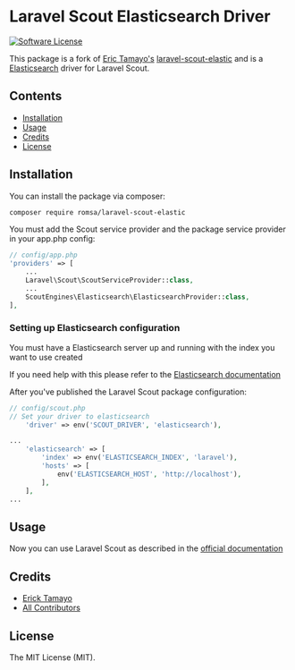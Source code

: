 # Laravel Scout Elasticsearch Driver

[![Software License](https://img.shields.io/badge/license-MIT-brightgreen.svg?style=flat-square)](LICENSE)

This package is a fork of [Eric Tamayo's](https://github.com/ErickTamayo) [laravel-scout-elastic](https://github.com/ErickTamayo/laravel-scout-elastic) and is a [Elasticsearch](https://www.elastic.co/products/elasticsearch) driver for Laravel Scout.

## Contents

- [Installation](#installation)
- [Usage](#usage)
- [Credits](#credits)
- [License](#license)

## Installation

You can install the package via composer:

``` bash
composer require romsa/laravel-scout-elastic
```

You must add the Scout service provider and the package service provider in your app.php config:

```php
// config/app.php
'providers' => [
    ...
    Laravel\Scout\ScoutServiceProvider::class,
    ...
    ScoutEngines\Elasticsearch\ElasticsearchProvider::class,
],
```

### Setting up Elasticsearch configuration
You must have a Elasticsearch server up and running with the index you want to use created

If you need help with this please refer to the [Elasticsearch documentation](https://www.elastic.co/guide/en/elasticsearch/reference/current/index.html)

After you've published the Laravel Scout package configuration:

```php
// config/scout.php
// Set your driver to elasticsearch
    'driver' => env('SCOUT_DRIVER', 'elasticsearch'),

...
    'elasticsearch' => [
        'index' => env('ELASTICSEARCH_INDEX', 'laravel'),
        'hosts' => [
            env('ELASTICSEARCH_HOST', 'http://localhost'),
        ],
    ],
...
```

## Usage

Now you can use Laravel Scout as described in the [official documentation](https://laravel.com/docs/5.3/scout)
## Credits

- [Erick Tamayo](https://github.com/ericktamayo)
- [All Contributors](../../contributors)

## License

The MIT License (MIT).
